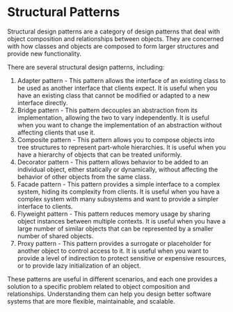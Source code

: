 # Structural Patterns

Structural design patterns are a category of design patterns that deal with object composition and relationships between objects. They are concerned with how classes and objects are composed to form larger structures and provide new functionality.

There are several structural design patterns, including:

1. Adapter pattern - This pattern allows the interface of an existing class to be used as another interface that clients expect. It is useful when you have an existing class that cannot be modified or adapted to a new interface directly.
2. Bridge pattern - This pattern decouples an abstraction from its implementation, allowing the two to vary independently. It is useful when you want to change the implementation of an abstraction without affecting clients that use it.
3. Composite pattern - This pattern allows you to compose objects into tree structures to represent part-whole hierarchies. It is useful when you have a hierarchy of objects that can be treated uniformly.
4. Decorator pattern - This pattern allows behavior to be added to an individual object, either statically or dynamically, without affecting the behavior of other objects from the same class.
5. Facade pattern - This pattern provides a simple interface to a complex system, hiding its complexity from clients. It is useful when you have a complex system with many subsystems and want to provide a simpler interface to clients.
6. Flyweight pattern - This pattern reduces memory usage by sharing object instances between multiple contexts. It is useful when you have a large number of similar objects that can be represented by a smaller number of shared objects.
7. Proxy pattern - This pattern provides a surrogate or placeholder for another object to control access to it. It is useful when you want to provide a level of indirection to protect sensitive or expensive resources, or to provide lazy initialization of an object.

These patterns are useful in different scenarios, and each one provides a solution to a specific problem related to object composition and relationships. Understanding them can help you design better software systems that are more flexible, maintainable, and scalable.